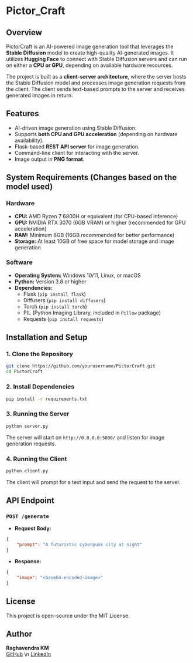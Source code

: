 # Pictor_Craft

## Overview
PictorCraft is an AI-powered image generation tool that leverages the **Stable Diffusion** model to create high-quality AI-generated images. It utilizes **Hugging Face** to connect with Stable Diffusion servers and can run on either a **CPU or GPU**, depending on available hardware resources.

The project is built as a **client-server architecture**, where the server hosts the Stable Diffusion model and processes image generation requests from the client. The client sends text-based prompts to the server and receives generated images in return.

## Features
- AI-driven image generation using Stable Diffusion.
- Supports **both CPU and GPU acceleration** (depending on hardware availability).
- Flask-based **REST API server** for image generation.
- Command-line client for interacting with the server.
- Image output in **PNG format**.

## System Requirements (Changes based on the model used)
### Hardware
- **CPU:** AMD Ryzen 7 6800H or equivalent (for CPU-based inference)
- **GPU:** NVIDIA RTX 3070 (6GB VRAM) or higher (recommended for GPU acceleration)
- **RAM:** Minimum 8GB (16GB recommended for better performance)
- **Storage:** At least 10GB of free space for model storage and image generation

### Software
- **Operating System:** Windows 10/11, Linux, or macOS
- **Python:** Version 3.8 or higher
- **Dependencies:**
  - Flask (`pip install flask`)
  - Diffusers (`pip install diffusers`)
  - Torch (`pip install torch`)
  - PIL (Python Imaging Library, included in `Pillow` package)
  - Requests (`pip install requests`)

## Installation and Setup
### 1. Clone the Repository
```bash
git clone https://github.com/yourusername/PictorCraft.git
cd PictorCraft
```

### 2. Install Dependencies
```bash
pip install -r requirements.txt
```

### 3. Running the Server
```bash
python server.py
```
The server will start on `http://0.0.0.0:5000/` and listen for image generation requests.

### 4. Running the Client
```bash
python client.py
```
The client will prompt for a text input and send the request to the server.

## API Endpoint
### `POST /generate`
- **Request Body:**
```json
{
    "prompt": "A futuristic cyberpunk city at night"
}
```
- **Response:**
```json
{
    "image": "<base64-encoded-image>"
}
```

## License
This project is open-source under the MIT License.

## Author
**Raghavendra KM**  
[GitHub](https://github.com/Raghavendra-KM) \n
[LinkedIn](linkedin.com/in/raghavendrakm08/)

